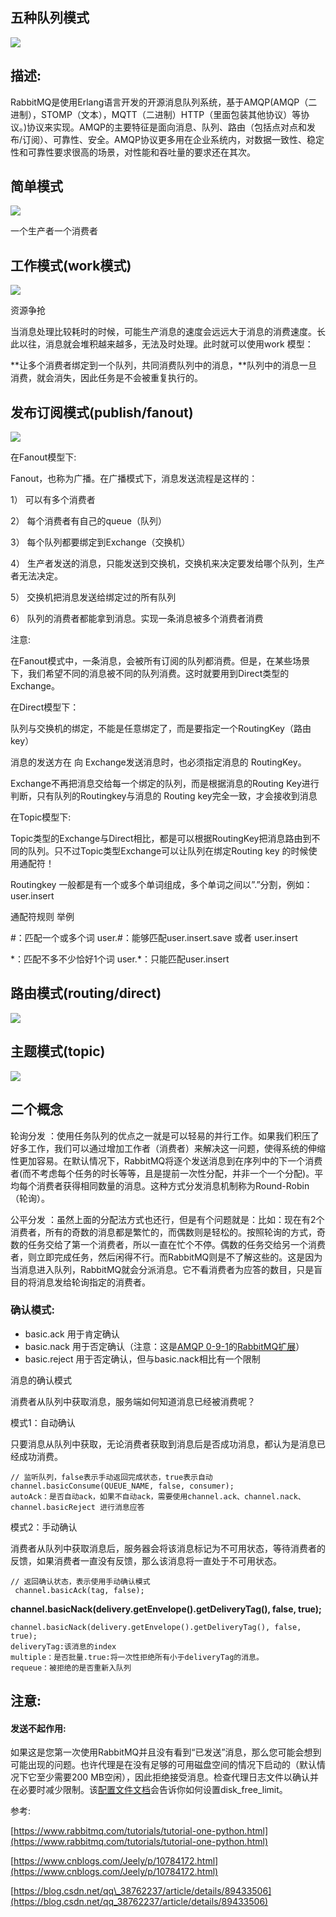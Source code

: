 ## 五种队列模式

![](/assets/20180805224706123.png)

## 描述:

RabbitMQ是使用Erlang语言开发的开源消息队列系统，基于AMQP\(AMQP（二进制），STOMP（文本），MQTT（二进制）HTTP（里面包装其他协议）等协议。\)协议来实现。AMQP的主要特征是面向消息、队列、路由（包括点对点和发布/订阅）、可靠性、安全。AMQP协议更多用在企业系统内，对数据一致性、稳定性和可靠性要求很高的场景，对性能和吞吐量的要求还在其次。

## 简单模式

![](/assets/微信截图_20190720163412.png)

一个生产者一个消费者

## 工作模式\(work模式\)

![](/assets/微信截图_20190720163407.png)

资源争抢

当消息处理比较耗时的时候，可能生产消息的速度会远远大于消息的消费速度。长此以往，消息就会堆积越来越多，无法及时处理。此时就可以使用work 模型：

**让多个消费者绑定到一个队列，共同消费队列中的消息，**队列中的消息一旦消费，就会消失，因此任务是不会被重复执行的。

## 发布订阅模式\(publish/fanout\)

![](/assets/微信截图_20190720163356.png)

在Fanout模型下:

Fanout，也称为广播。在广播模式下，消息发送流程是这样的：

1） 可以有多个消费者

2） 每个消费者有自己的queue（队列）

3） 每个队列都要绑定到Exchange（交换机）

4） 生产者发送的消息，只能发送到交换机，交换机来决定要发给哪个队列，生产者无法决定。

5） 交换机把消息发送给绑定过的所有队列

6） 队列的消费者都能拿到消息。实现一条消息被多个消费者消费

注意:

在Fanout模式中，一条消息，会被所有订阅的队列都消费。但是，在某些场景下，我们希望不同的消息被不同的队列消费。这时就要用到Direct类型的Exchange。

在Direct模型下：

队列与交换机的绑定，不能是任意绑定了，而是要指定一个RoutingKey（路由key）

消息的发送方在 向 Exchange发送消息时，也必须指定消息的 RoutingKey。

Exchange不再把消息交给每一个绑定的队列，而是根据消息的Routing Key进行判断，只有队列的Routingkey与消息的 Routing key完全一致，才会接收到消息

在Topic模型下:

Topic类型的Exchange与Direct相比，都是可以根据RoutingKey把消息路由到不同的队列。只不过Topic类型Exchange可以让队列在绑定Routing key 的时候使用通配符！

Routingkey 一般都是有一个或多个单词组成，多个单词之间以”.”分割，例如： user.insert

通配符规则    举例

\#：匹配一个或多个词    user.\#：能够匹配user.insert.save 或者 user.insert

\*：匹配不多不少恰好1个词    user.\*：只能匹配user.insert

## 路由模式\(routing/direct\)

![](/assets/微信截图_20190720163346.png)

## 主题模式\(topic\)

![](/assets/微信截图_20190720163324.png)

## 二个概念

轮询分发 ：使用任务队列的优点之一就是可以轻易的并行工作。如果我们积压了好多工作，我们可以通过增加工作者（消费者）来解决这一问题，使得系统的伸缩性更加容易。在默认情况下，RabbitMQ将逐个发送消息到在序列中的下一个消费者\(而不考虑每个任务的时长等等，且是提前一次性分配，并非一个一个分配\)。平均每个消费者获得相同数量的消息。这种方式分发消息机制称为Round-Robin（轮询）。

公平分发 ：虽然上面的分配法方式也还行，但是有个问题就是：比如：现在有2个消费者，所有的奇数的消息都是繁忙的，而偶数则是轻松的。按照轮询的方式，奇数的任务交给了第一个消费者，所以一直在忙个不停。偶数的任务交给另一个消费者，则立即完成任务，然后闲得不行。而RabbitMQ则是不了解这些的。这是因为当消息进入队列，RabbitMQ就会分派消息。它不看消费者为应答的数目，只是盲目的将消息发给轮询指定的消费者。

### 确认模式:

* basic.ack     用于肯定确认
* basic.nack   用于否定确认（注意：这是[AMQP 0-9-1](https://www.rabbitmq.com/nack.html)的[RabbitMQ扩展](https://www.rabbitmq.com/nack.html)）
* basic.reject 用于否定确认，但与basic.nack相比有一个限制

消息的确认模式

消费者从队列中获取消息，服务端如何知道消息已经被消费呢？

模式1：自动确认

只要消息从队列中获取，无论消费者获取到消息后是否成功消息，都认为是消息已经成功消费。

```
// 监听队列，false表示手动返回完成状态，true表示自动
channel.basicConsume(QUEUE_NAME, false, consumer);
autoAck：是否自动ack，如果不自动ack，需要使用channel.ack、channel.nack、channel.basicReject 进行消息应答
```

模式2：手动确认

消费者从队列中获取消息后，服务器会将该消息标记为不可用状态，等待消费者的反馈，如果消费者一直没有反馈，那么该消息将一直处于不可用状态。

```
// 返回确认状态，表示使用手动确认模式
 channel.basicAck(tag, false);
```

**channel.basicNack\(delivery.getEnvelope\(\).getDeliveryTag\(\), false, true\);**

```
channel.basicNack(delivery.getEnvelope().getDeliveryTag(), false, true);
deliveryTag:该消息的index
multiple：是否批量.true:将一次性拒绝所有小于deliveryTag的消息。
requeue：被拒绝的是否重新入队列
```

## 注意:

#### 发送不起作用:

如果这是您第一次使用RabbitMQ并且没有看到“已发送”消息，那么您可能会想到可能出现的问题。也许代理是在没有足够的可用磁盘空间的情况下启动的（默认情况下它至少需要200 MB空闲），因此拒绝接受消息。检查代理日志文件以确认并在必要时减少限制。该[配置文件文档](https://www.rabbitmq.com/configure.html#config-items)会告诉你如何设置disk\_free\_limit。

参考:

[https://www.rabbitmq.com/tutorials/tutorial-one-python.html](https://www.rabbitmq.com/tutorials/tutorial-one-python.html)

[https://www.cnblogs.com/Jeely/p/10784172.html](https://www.cnblogs.com/Jeely/p/10784172.html)

[https://blog.csdn.net/qq\_38762237/article/details/89433506](https://blog.csdn.net/qq_38762237/article/details/89433506)

